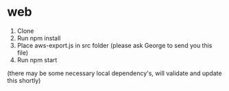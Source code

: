 # web

1. Clone
2. Run npm install
3. Place aws-export.js in src folder (please ask George to send you this file)
4. Run npm start

(there may be some necessary local dependency's, will validate and update this shortly)
